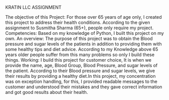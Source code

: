 KRATIN LLC ASSIGNMENT


The objective of this Project: For those over 65 years of age only, I created this project to address their health conditions. According to the given assignment to Susmitha Sharma (65+), people only require my project. Competencies: Based on my knowledge of Python, I built this project on my own. An overview: The purpose of this project was to obtain the Blood pressure and sugar levels of the patients in addition to providing them with some healthy tips and diet advice. According to my Knowledge above 65 years older people suffer from this many problems so only I build these things. Working: I build this project for customer choice, It is when we provide the name, age, Blood Group, Blood Pressure, and sugar levels of the patient. According to their Blood pressure and sugar levels, we give their results by providing a healthy diet.In this project, my concentration was on exception handling, for this, I provided readable messages to the customer and understood their mistakes and they gave correct information and got good results about their health.
